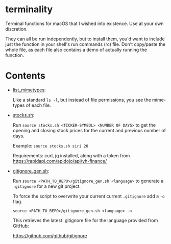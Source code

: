 # terminality
Terminal functions for macOS that I wished into existence. Use at your own discretion.

They can all be run independently, but to install them, you'd want to include just the function
in your shell's run commands (rc) file. Don't copy/paste the whole file, as each file also contains
a demo of actually running the function.

# Contents

 - [list_mimetypes](list_mimetypes.sh):

    Like a standard `ls -l`, but instead of file permissions, you see the mime-types of
    each file.

- [stocks.sh](stocks.sh):

    Run `source stocks.sh <TICKER-SYMBOL> <NUMBER OF DAYS>` to get the opening and closing
    stock prices for the current and previous number of days.

    Example: `source stocks.sh siri 20`

    Requirements: curl, jq installed, along with a token from https://rapidapi.com/apidojo/api/yh-finance/

- [gitignore_gen.sh](gitignore_gen.sh):

   Run `source <PATH_TO_REPO>/gitignore_gen.sh <language>` to generate a `.gitignore` for a new git project.

   To force the script to overwrite your current current `.gitignore` add a `-o` flag.

   `source <PATH_TO_REPO>/gitignore_gen.sh <language> -o`

   This retrieves the latest .gitignore file for the language provided from GitHub:

   https://github.com/github/gitignore
